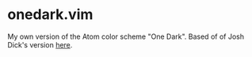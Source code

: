 # onedark.vim

My own version of the Atom color scheme "One Dark". Based of of Josh Dick's version [here](https://github.com/joshdick/onedark.vim/).
